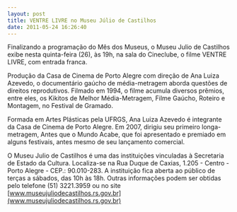 ```yaml
---
layout: post
title: VENTRE LIVRE no Museu Júlio de Castilhos
date: 2011-05-24 16:26:40
---
```

Finalizando a programação do Mês dos Museus, o Museu Julio de Castilhos exibe nesta quinta-feira (26), às 19h, na sala do Cineclube, o filme VENTRE LIVRE, com entrada franca.

Produção da Casa de Cinema de Porto Alegre com direção de Ana Luiza Azevedo, o documentário gaúcho de média-metragem aborda questões de direitos reprodutivos. Filmado em 1994, o filme acumula diversos prêmios, entre eles, os Kikitos de Melhor Média-Metragem, Filme Gaúcho, Roteiro e Montagem, no Festival de Gramado.

Formada em Artes Plásticas pela UFRGS, Ana Luiza Azevedo é integrante da Casa de Cinema de Porto Alegre. Em 2007, dirigiu seu primeiro longa-metragem, Antes que o Mundo Acabe, que foi apresentado e premiado em alguns festivais, antes mesmo de seu lançamento comercial.

O Museu Julio de Castilhos é uma das instituições vinculadas à Secretaria de Estado da Cultura. Localiza-se na Rua Duque de Caxias, 1.205 - Centro - Porto Alegre - CEP.: 90.010-283. A instituição fica aberta ao público de terças a sábados, das 10h às 18h. Outras informações podem ser obtidas pelo telefone (51) 3221.3959 ou no site [www.museujuliodecastilhos.rs.gov.br](www.museujuliodecastilhos.rs.gov.br)